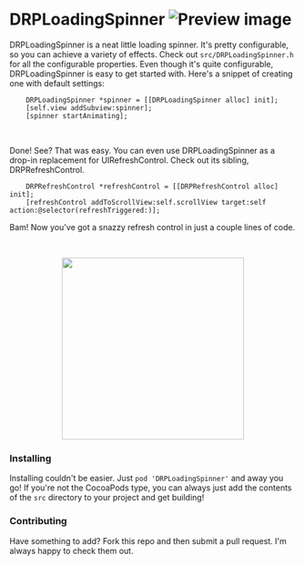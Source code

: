 # DRPLoadingSpinner ![Preview image](http://imgur.com/cUbeItF.gif)

DRPLoadingSpinner is a neat little loading spinner. It's pretty
configurable, so you can achieve a variety of effects. Check out
`src/DRPLoadingSpinner.h` for all the configurable properties.
Even though it's quite configurable, DRPLoadingSpinner is easy
to get started with. Here's a snippet of creating one with default
settings:

```objc
    DRPLoadingSpinner *spinner = [[DRPLoadingSpinner alloc] init];
	[self.view addSubview:spinner];
	[spinner startAnimating];
```

<br/>

Done! See? That was easy. You can even use DRPLoadingSpinner as a drop-in replacement for UIRefreshControl. Check out its sibling, DRPRefreshControl.

```objc
    DRPRefreshControl *refreshControl = [[DRPRefreshControl alloc] init];
    [refreshControl addToScrollView:self.scrollView target:self action:@selector(refreshTriggered:)];
```
Bam! Now you've got a snazzy refresh control in just a couple lines of code.

<br/>

<p align="center">
  <img src="http://imgur.com/WQcgqdf.gif" width="320" />
</p>

### Installing
Installing couldn't be easier. Just `pod 'DRPLoadingSpinner'` and away you go! If you're not the CocoaPods type, you can always just add the contents of the `src` directory to your project and get building!

### Contributing
Have something to add? Fork this repo and then submit a pull request. I'm always happy to check them out.
